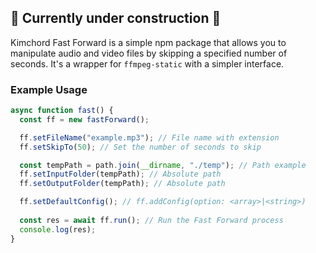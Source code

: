 ## 🚧 Currently under construction 🚧
Kimchord Fast Forward is a simple npm package that allows you to manipulate audio  and video files by skipping a specified number of seconds. It's a wrapper for  `ffmpeg-static` with a simpler interface.

### Example Usage
```js
async function fast() {
  const ff = new fastForward();

  ff.setFileName("example.mp3"); // File name with extension
  ff.setSkipTo(50); // Set the number of seconds to skip

  const tempPath = path.join(__dirname, "./temp"); // Path example
  ff.setInputFolder(tempPath); // Absolute path
  ff.setOutputFolder(tempPath); // Absolute path

  ff.setDefaultConfig(); // ff.addConfig(option: <array>|<string>)
  
  const res = await ff.run(); // Run the Fast Forward process
  console.log(res);
}
```
